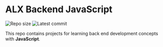 # ALX Backend JavaScript

![Repo size](https://img.shields.io/github/repo-size/abdullrahmen/alx-backend-javascript)
![Latest commit](https://img.shields.io/github/last-commit/abdullrahmen/alx-backend-javascript)

This repo contains projects for learning back end development concepts with __JavaScript__.
